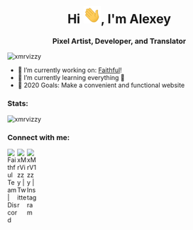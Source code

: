 <h1 align="center">Hi <img src="https://raw.githubusercontent.com/ABSphreak/ABSphreak/master/gifs/Hi.gif" width="40px" />, I'm Alexey</h1>
<h3 align="center">Pixel Artist, Developer, and Translator</h3>
<p align="left"> <img src="https://komarev.com/ghpvc/?username=xmrvizzy" alt="xmrvizzy" /> </p>

- 🔭 I’m currently working on: [Faithful][website]!
- 🌱 I’m currently learning everything 🤣
- 🥅 2020 Goals: Make a convenient and functional website

### Stats:
<img src="https://github-readme-stats.vercel.app/api?username=xmrvizzy&&show_icons=true" alt="xmrvizzy" />

### Connect with me:

[<img align="left" alt="Faithful Team | Discord" width="22px" src="https://cdn.jsdelivr.net/npm/simple-icons@v3/icons/discord.svg" />][discord]
[<img align="left" alt="xMrVizzy | Twitter" width="22px" src="https://cdn.jsdelivr.net/npm/simple-icons@v3/icons/twitter.svg" />][twitter]
[<img align="left" alt="xMrV1zzy | Instagram" width="22px" src="https://cdn.jsdelivr.net/npm/simple-icons@v3/icons/instagram.svg" />][instagram]

<br />

[website]: https://faithful.team
[discord]: https://discord.gg/u2C4pBr
[twitter]: https://twitter.com/xmrvizzy
[instagram]: https://instagram.com/xmrv1zzy
